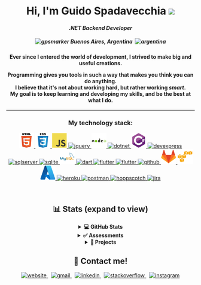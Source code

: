 <h1 align="center">Hi, I'm Guido Spadavecchia <img src="https://media.giphy.com/media/hvRJCLFzcasrR4ia7z/giphy.gif" width="35"></h1>

<span align="center">
  <span>
    <h4 align="center"><em>.NET Backend Developer</em>   
    </h4>
    <h5 align="center">
    	<em>
	    <img valign="bottom" src="https://www.svgrepo.com/show/362123/map-marker.svg" alt="gpsmarker" width="16" height="16"/> 
	    <b>Buenos Aires, Argentina</b>&nbsp;
	    <img valign="bottom" src="https://www.svgrepo.com/show/248868/argentina.svg" alt="argentina" width="16" height="16"/> 
	</em>   
    </h4>
</span>

<h4 align="center">Ever since I entered the world of development, I strived to make big and useful creations.  
  
  Programming gives you tools in such a way that makes you think you can do anything.  
  I believe that it's not about working hard, but rather working <i>smart</i>.  
  My goal is to keep learning and developing my skills, and be the best at what I do.</h4>

<hr>
<h3 align="center">My technology stack:</h3>
  <p align="center">
    <a href="https://www.w3.org/html/" target="_blank"> 
        <img src="https://raw.githubusercontent.com/devicons/devicon/master/icons/html5/html5-original-wordmark.svg" alt="html5" width="40" height="40"/> 
    </a>
    <a href="https://www.w3schools.com/css/" target="_blank"> 
        <img src="https://raw.githubusercontent.com/devicons/devicon/master/icons/css3/css3-original-wordmark.svg" alt="css3" width="40" height="40"/>
    </a>
    <a href="https://developer.mozilla.org/en-US/docs/Web/JavaScript" target="_blank"> 
        <img src="https://raw.githubusercontent.com/devicons/devicon/master/icons/javascript/javascript-original.svg" alt="javascript" width="40" height="40"/>
    </a>
    <a href="https://jquery.com/" target="_blank"> 
        <img src="https://www.vectorlogo.zone/logos/jquery/jquery-vertical.svg" alt="jquery" width="40" height="40"/>
    </a>
    <a href="https://nodejs.org" target="_blank"> 
        <img src="https://raw.githubusercontent.com/devicons/devicon/master/icons/nodejs/nodejs-original-wordmark.svg" alt="nodejs" width="40" height="40"/>
    </a>
    <a href="https://dotnet.microsoft.com/en-us/" target="_blank"> 
        <img src="https://www.vectorlogo.zone/logos/dotnet/dotnet-icon.svg" alt="dotnet" width="40" height="40"/>
    </a>
    <a href="https://www.w3schools.com/cs/" target="_blank"> 
        <img src="https://raw.githubusercontent.com/devicons/devicon/master/icons/csharp/csharp-original.svg" alt="csharp" width="40" height="40"/>
    </a>
    <a href="https://www.devexpress.com/" target="_blank"> 
        <img src="https://www.devexpress.com/Content/Core/facebook-share-icon.png" alt="devexpress" width="40" height="40"/>
    </a>
    <a href="https://www.microsoft.com/en-us/sql-server" target="_blank"> 
        <img src="https://www.svgrepo.com/show/303229/microsoft-sql-server-logo.svg" alt="sqlserver" width="40" height="40"/>
    </a>
    <a href="https://www.sqlite.org/index.html" target="_blank"> 
        <img src="https://www.vectorlogo.zone/logos/sqlite/sqlite-icon.svg" alt="sqlite" width="40" height="40"/>
    </a>
    <a href="https://www.mysql.com/" target="_blank"> 
        <img src="https://github.com/devicons/devicon/blob/master/icons/mysql/mysql-original-wordmark.svg" alt="mysql" width="40" height="40"/>
    </a>
    <a href="https://dart.dev/" target="_blank"> 
        <img src="https://www.vectorlogo.zone/logos/dartlang/dartlang-icon.svg" alt="dart" width="40" height="40"/>
    </a>
    <a href="https://flutter.dev/" target="_blank"> 
        <img src="https://www.vectorlogo.zone/logos/flutterio/flutterio-icon.svg" alt="flutter" width="40" height="40"/>
    </a>
    <a href="https://www.w3schools.com/js/js_json_intro.asp" target="_blank"> 
        <img src="https://www.vectorlogo.zone/logos/json/json-icon.svg" alt="flutter" width="40" height="40"/>
    </a>
    <a href="https://github.com/guidospadavecchia" target="_blank"> 
        <img src="https://www.vectorlogo.zone/logos/github/github-tile.svg" alt="github" width="40" height="40"/>
    </a>
    <a href="https://gitlab.com/" target="_blank"> 
        <img src="https://github.com/devicons/devicon/blob/master/icons/gitlab/gitlab-original.svg" alt="gitlab" width="40" height="40"/>
    </a>
    <a href="https://aws.amazon.com/" target="_blank"> 
        <img src="https://github.com/devicons/devicon/blob/master/icons/amazonwebservices/amazonwebservices-original.svg" alt="amazon" width="40" height="40"/>
    </a>
    <a href="https://azure.microsoft.com/es-es/services/devops/" target="_blank"> 
        <img src="https://github.com/devicons/devicon/blob/master/icons/azure/azure-original.svg" alt="azure" width="40" height="40"/>
    </a> 
    <a href="https://heroku.com" target="_blank"> 
        <img src="https://www.vectorlogo.zone/logos/heroku/heroku-icon.svg" alt="heroku" width="40" height="40"/>
    </a>
    <a href="https://www.postman.com/" target="_blank"> 
        <img src="https://www.vectorlogo.zone/logos/getpostman/getpostman-icon.svg" alt="postman" width="40" height="40"/>
    </a>
    <a href="https://hoppscotch.io/" target="_blank"> 
        <img src="https://avatars.githubusercontent.com/u/56705483" alt="hoppscotch" width="40" height="40"/>
    </a>
    <a href="https://www.atlassian.com/es/software/jira" target="_blank"> 
        <img src="https://www.vectorlogo.zone/logos/atlassian_jira/atlassian_jira-icon.svg" alt="jira" width="40" height="40"/>
    </a>	  
  </p>
<br />
    
## 📊 Stats (expand to view)
<details> 
  <summary><b>💻 GitHub Stats</b></summary>
  <br/>
  <p align="center">
    <img src="https://github-readme-stats.vercel.app/api?username=guidospadavecchia&show_icons=true&theme=github_dark&border_radius=10&include_all_commits=true">
    <br />
    <br />
    <img src="https://github-readme-stats.vercel.app/api/top-langs/?username=guidospadavecchia&theme=github_dark&border_radius=10&layout=compact">
  </p>
</details>
<details> 
  <summary><b>✅ Assessments</b></summary>
  <br/>
  <p align="center">
    <a href="https://app.pluralsight.com/profile/guido-spadavecchia" target="_blank"> 
      <img src="https://i.stack.imgur.com/gtK8G.png" width="400">
    </a>
    <br />
    <br />
    <a href="https://app.pluralsight.com/profile/guido-spadavecchia" target="_blank"> 
      <img src="https://i.stack.imgur.com/TaBEU.png" width="400">
    </a>	  
  </p>
</details>
<details> 
  <summary><b>🧰 Projects</b></summary>
  <br/>
  <p align="center">
    <a href="https://dolarbot.com.ar/" target="_blank"> 
      <img src="https://raw.githubusercontent.com/guidospadavecchia/DolarBot/master/design/images/dolarbot-logo-256.png" width="128">
      <br />
      <b>DolarBot</b>
    </a>
  </p>
</details>

## 📲 Contact me!
<p align="center">
    <a href="https://guidospadavecchia.github.io/" target="_blank"> 
        <img src="https://guidospadavecchia.github.io/images/logo-big.png" alt="website" width="40" height="40"/> 
    </a>  
    &nbsp;
    <a href="mailto:guido.spadavecchia@gmail.com" target="_blank"> 
        <img src="https://www.vectorlogo.zone/logos/gmail/gmail-icon.svg" alt="gmail" width="40" height="40"/> 
    </a>  
    &nbsp;
    <a href="https://www.linkedin.com/in/gspadavecchia/" target="_blank"> 
        <img src="https://www.vectorlogo.zone/logos/linkedin/linkedin-icon.svg" alt="linkedin" width="40" height="40"/> 
    </a>  
    &nbsp;
    <a href="https://stackoverflow.com/users/11312037/guido-spadavecchia" target="_blank"> 
        <img src="https://www.vectorlogo.zone/logos/stackoverflow/stackoverflow-icon.svg" alt="stackoverflow" width="40" height="40"/> 
    </a>  
    &nbsp;
    <a href="https://www.instagram.com/gspadavecchia94/" target="_blank"> 
        <img src="https://www.vectorlogo.zone/logos/instagram/instagram-icon.svg" alt="instagram" width="40" height="40"/> 
    </a>  
</p>

